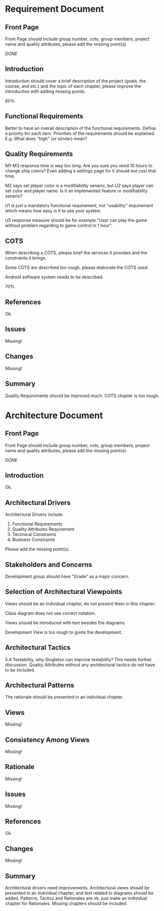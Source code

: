 # Requirement Document

## Front Page
Front Page should include group number, cots, group members, project name and quality attributes, please add the missing point(s).

*DONE*

## Introduction
Introduction should cover a brief description of the project (goals, the course, and etc.) and the topic of each chapter, please improve the introduction with adding missing points.

*60%*

## Functional Requirements
Better to have an overall description of the functional requirements.
Define a priority for each item.
Priorities of the requirements should be explained. E.g. What does "high" (or similar) mean?

## Quality Requirements	  
M1-M3 response time is way too long. Are you sure you need 10 hours to change ship colors? Even adding a settings page for it should not cost that time.
 
M2 says set player color is a modifiability senario, but U2 says player can set color and player name. Is it an implemented feature or modifiability senario?
 
U1 is just a mandatory functional requirement, not "usability" requirement which means how easy is it to use your system.

U5 response measure should be for example "User can play the game without problem regarding to game control in 1 hour".

## COTS
When describing a COTS, please brief the services it provides and the constraints it brings.

Some COTS are described too rough, please elaborate the COTS used.

Android software system needs to be described.

*70%*

## References
Ok.

## Issues
Missing!

## Changes
Missing!

## Summary
Quality Requirements should be improved much. COTS chapter is too rough.



# Architecture Document

## Front Page
Front Page should include group number, cots, group members, project name and quality attributes, please add the missing point(s).

*DONE*

## Introduction
Ok.

## Architectural Drivers
Architectural Drivers include

1. Functional Requirements
2. Quality Attributes Requirement
3. Technical Constraints
4. Business Constraints

Please add the missing point(s).

## Stakeholders and Concerns
Development group should have "Grade" as a major concern.

## Selection of Architectural Viewpoints
Views should be an individual chapter, do not present them in this chapter.
 	
Class diagram does not use correct notation.

Views should be introduced with text besides the diagrams.

Development View is too rough to guide the development.

## Architectural Tactics
5.4 Testability, why Singleton can improve testability? This needs further discussion.
Quality Attributes without any architectural tactics do not have to be included.

## Architectural Patterns
The rationale should be presented in an individual chapter.

## Views
Missing!

## Consistency Among Views
Missing!

## Rationale
Missing!

## Issues
Missing!

## References
Ok.

## Changes
Missing!

## Summary
Architectural drivers need improvements. Architectural views should be presented in an individual chapter, and text related to diagrams should be added. Patterns, Tactics and Rationales are ok, just make an individual chapter for Rationales. Missing chapters should be included.